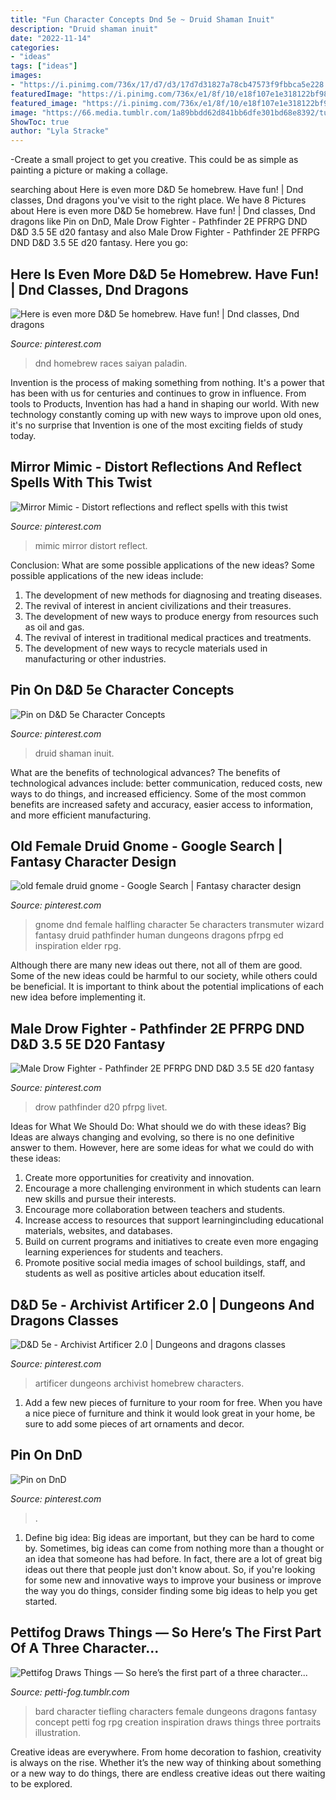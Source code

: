```yaml
---
title: "Fun Character Concepts Dnd 5e ~ Druid Shaman Inuit"
description: "Druid shaman inuit"
date: "2022-11-14"
categories:
- "ideas"
tags: ["ideas"]
images:
- "https://i.pinimg.com/736x/17/d7/d3/17d7d31827a78cb47573f9fbbca5e228.jpg"
featuredImage: "https://i.pinimg.com/736x/e1/8f/10/e18f107e1e318122bf98c25aeabd1bc1.jpg"
featured_image: "https://i.pinimg.com/736x/e1/8f/10/e18f107e1e318122bf98c25aeabd1bc1.jpg"
image: "https://66.media.tumblr.com/1a89bbdd62d841bb6dfe301bd68e8392/tumblr_p9c72cmB1y1riuqaho1_1280.jpg"
ShowToc: true
author: "Lyla Stracke"
---
```



-Create a small project to get you creative. This could be as simple as painting a picture or making a collage. 

	

		
searching about Here is even more D&amp;D 5e homebrew. Have fun! | Dnd classes, Dnd dragons you've visit to the right place. We have 8 Pictures about Here is even more D&amp;D 5e homebrew. Have fun! | Dnd classes, Dnd dragons like Pin on DnD, Male Drow Fighter - Pathfinder 2E PFRPG DND D&amp;D 3.5 5E d20 fantasy and also Male Drow Fighter - Pathfinder 2E PFRPG DND D&amp;D 3.5 5E d20 fantasy. Here you go:
		
    
## Here Is Even More D&amp;D 5e Homebrew. Have Fun! | Dnd Classes, Dnd Dragons

<img loading=lazy src="https://i.pinimg.com/736x/e1/8f/10/e18f107e1e318122bf98c25aeabd1bc1.jpg" onerror="this.onerror=null;this.src='https://tse4.mm.bing.net/th?id=OIP.KrnKpgnCXoG2hZtnbfoTrAHaJl&amp;pid=15.1';" alt="Here is even more D&amp;D 5e homebrew. Have fun! | Dnd classes, Dnd dragons">

_Source: pinterest.com_

>dnd homebrew races saiyan paladin. 

	

Invention is the process of making something from nothing. It's a power that has been with us for centuries and continues to grow in influence. From tools to Products, Invention has had a hand in shaping our world. With new technology constantly coming up with new ways to improve upon old ones, it's no surprise that Invention is one of the most exciting fields of study today.

    
## Mirror Mimic - Distort Reflections And Reflect Spells With This Twist

<img loading=lazy src="https://i.pinimg.com/736x/b1/f4/0d/b1f40d0788d10dbed283a212ff298bf6.jpg" onerror="this.onerror=null;this.src='https://tse3.mm.bing.net/th?id=OIP.uJP0lUL6rpTnDPEWuv0BXAHaJl&amp;pid=15.1';" alt="Mirror Mimic - Distort reflections and reflect spells with this twist">

_Source: pinterest.com_

>mimic mirror distort reflect. 

	

Conclusion: What are some possible applications of the new ideas?
Some possible applications of the new ideas include:
1. The development of new methods for diagnosing and treating diseases. 
2. The revival of interest in ancient civilizations and their treasures. 
3. The development of new ways to produce energy from resources such as oil and gas. 
4. The revival of interest in traditional medical practices and treatments. 
5. The development of new ways to recycle materials used in manufacturing or other industries.

    
## Pin On D&amp;D 5e Character Concepts

<img loading=lazy src="https://i.pinimg.com/474x/a1/f2/fc/a1f2fc604b9a1267d76708e784d7fdb0.jpg" onerror="this.onerror=null;this.src='https://tse1.mm.bing.net/th?id=OIP.FfkoFDtyMopdDUEj-YephQAAAA&amp;pid=15.1';" alt="Pin on D&amp;D 5e Character Concepts">

_Source: pinterest.com_

>druid shaman inuit. 

	

What are the benefits of technological advances?
The benefits of technological advances include: better communication, reduced costs, new ways to do things, and increased efficiency. Some of the most common benefits are increased safety and accuracy, easier access to information, and more efficient manufacturing.

    
## Old Female Druid Gnome - Google Search | Fantasy Character Design

<img loading=lazy src="https://i.pinimg.com/736x/d2/99/9d/d2999d22470ea2c9ac3675ea85c57e14.jpg" onerror="this.onerror=null;this.src='https://tse4.mm.bing.net/th?id=OIP.laFdqm6m7oYljS0xBOjBwgHaJi&amp;pid=15.1';" alt="old female druid gnome - Google Search | Fantasy character design">

_Source: pinterest.com_

>gnome dnd female halfling character 5e characters transmuter wizard fantasy druid pathfinder human dungeons dragons pfrpg ed inspiration elder rpg. 

	

Although there are many new ideas out there, not all of them are good. Some of the new ideas could be harmful to our society, while others could be beneficial. It is important to think about the potential implications of each new idea before implementing it.

    
## Male Drow Fighter - Pathfinder 2E PFRPG DND D&amp;D 3.5 5E D20 Fantasy

<img loading=lazy src="https://i.pinimg.com/736x/17/d7/d3/17d7d31827a78cb47573f9fbbca5e228.jpg" onerror="this.onerror=null;this.src='https://tse1.mm.bing.net/th?id=OIP.VxRhiMRNYigri5O3gHjmLwHaKs&amp;pid=15.1';" alt="Male Drow Fighter - Pathfinder 2E PFRPG DND D&amp;D 3.5 5E d20 fantasy">

_Source: pinterest.com_

>drow pathfinder d20 pfrpg livet. 

	

Ideas for What We Should Do: What should we do with these ideas?
Big Ideas are always changing and evolving, so there is no one definitive answer to them. However, here are some ideas for what we could do with these ideas: 
1. Create more opportunities for creativity and innovation. 
2. Encourage a more challenging environment in which students can learn new skills and pursue their interests. 
3. Encourage more collaboration between teachers and students. 
4. Increase access to resources that support learningincluding educational materials, websites, and databases. 
5. Build on current programs and initiatives to create even more engaging learning experiences for students and teachers. 
6. Promote positive social media images of school buildings, staff, and students as well as positive articles about education itself.

    
## D&amp;D 5e - Archivist Artificer 2.0 | Dungeons And Dragons Classes

<img loading=lazy src="https://i.pinimg.com/736x/f4/cf/ac/f4cfacdaeb415d600bf57eb10167a3fe.jpg" onerror="this.onerror=null;this.src='https://tse3.mm.bing.net/th?id=OIP.tVraSX72WHvpxXYtesiIXQHaJl&amp;pid=15.1';" alt="D&amp;D 5e - Archivist Artificer 2.0 | Dungeons and dragons classes">

_Source: pinterest.com_

>artificer dungeons archivist homebrew characters. 

	

1. Add a few new pieces of furniture to your room for free. When you have a nice piece of furniture and think it would look great in your home, be sure to add some pieces of art ornaments and decor.

    
## Pin On DnD

<img loading=lazy src="https://i.pinimg.com/736x/2c/0e/fc/2c0efc1a1f433e60b7e6de962e0e8880.jpg" onerror="this.onerror=null;this.src='https://tse3.mm.bing.net/th?id=OIP._OSwxDAVuHLgelB3e6o5EwHaJ3&amp;pid=15.1';" alt="Pin on DnD">

_Source: pinterest.com_

>. 

	

1. Define big idea:
Big ideas are important, but they can be hard to come by. Sometimes, big ideas can come from nothing more than a thought or an idea that someone has had before. In fact, there are a lot of great big ideas out there that people just don't know about. So, if you're looking for some new and innovative ways to improve your business or improve the way you do things, consider finding some big ideas to help you get started.

    
## Pettifog Draws Things — So Here’s The First Part Of A Three Character...

<img loading=lazy src="https://66.media.tumblr.com/1a89bbdd62d841bb6dfe301bd68e8392/tumblr_p9c72cmB1y1riuqaho1_1280.jpg" onerror="this.onerror=null;this.src='https://tse3.mm.bing.net/th?id=OIP.DBO9WqXwgs1aXLipNej-FgHaOs&amp;pid=15.1';" alt="Pettifog Draws Things — So here’s the first part of a three character...">

_Source: petti-fog.tumblr.com_

>bard character tiefling characters female dungeons dragons fantasy concept petti fog rpg creation inspiration draws things three portraits illustration. 

	

Creative ideas are everywhere. From home decoration to fashion, creativity is always on the rise. Whether it’s the new way of thinking about something or a new way to do things, there are endless creative ideas out there waiting to be explored.

